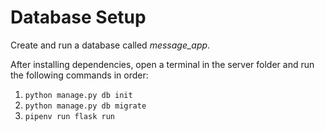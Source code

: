 # Database Setup
Create and run a database called _message_app_.  

After installing dependencies, open a terminal in the server folder and run the following commands in order:  
1. `python manage.py db init`
2. `python manage.py db migrate`
3. `pipenv run flask run`
